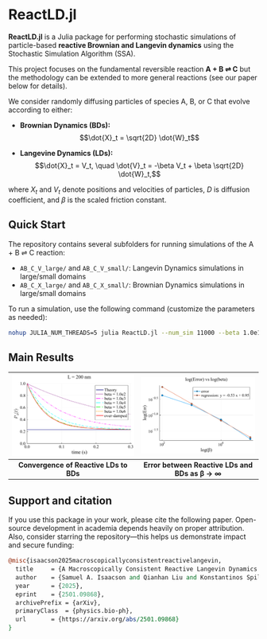 # ReactLD.jl

**ReactLD.jl** is a Julia package for performing stochastic simulations of particle-based **reactive Brownian and Langevin dynamics** using the Stochastic Simulation Algorithm (SSA).

This project focuses on the fundamental reversible reaction **A + B ⇌ C** but the methodology can be extended to more general reactions (see our paper below for details).

We consider randomly diffusing particles of species A, B, or C that evolve according to either:

- **Brownian Dynamics (BDs):**
$$\dot{X}_t = \sqrt{2D} \dot{W}_t$$

- **Langevine Dynamics (LDs):**
$$\dot{X}_t = V_t, \quad \dot{V}_t = -\beta V_t + \beta \sqrt{2D} \dot{W}_t,$$

where $X_t$ and $V_t$ denote positions and velocities of particles, $D$ is diffusion coefficient, and $\beta$ is the scaled friction constant.

## Quick Start

The repository contains several subfolders for running simulations of the A + B ⇌ C reaction:
* `AB_C_V_large/` and `AB_C_V_small/`: Langevin Dynamics simulations in large/small domains
* `AB_C_X_large/` and `AB_C_X_small/`: Brownian Dynamics simulations in large/small domains

To run a simulation, use the following command (customize the parameters as needed):
```zsh
nohup JULIA_NUM_THREADS=5 julia ReactLD.jl --num_sim 11000 --beta 1.0e19 --time_step 1.0e-7 > ABCV_sim11000_beta1.0e19_time_step1.0e-7_24072210.log 2>&1 &
```

## Main Results

| <img src="https://github.com/chenyaomath/ReactLD.jl/blob/main/AB_C_V_large/present/main_single_particle.png" width="400"/> | <img src="https://github.com/chenyaomath/ReactLD.jl/blob/main/AB_C_V_large/present/loss_single_particle.png" width="400"/> |
|:-------------------------------------------------------------------------------------------------------:|:-----------------------------------------------------------------------------------------------------------:|
| **Convergence of Reactive LDs to BDs** | **Error between Reactive LDs and BDs as β → ∞** |

## Support and citation
If you use this package in your work, please cite the following paper. Open-source development in academia depends heavily on proper attribution. Also, consider starring the repository—this helps us demonstrate impact and secure funding:

```perl
@misc{isaacson2025macroscopicallyconsistentreactivelangevin,
  title     = {A Macroscopically Consistent Reactive Langevin Dynamics Model},
  author    = {Samuel A. Isaacson and Qianhan Liu and Konstantinos Spiliopoulos and Chen Yao},
  year      = {2025},
  eprint    = {2501.09868},
  archivePrefix = {arXiv},
  primaryClass  = {physics.bio-ph},
  url       = {https://arxiv.org/abs/2501.09868}
}

```
